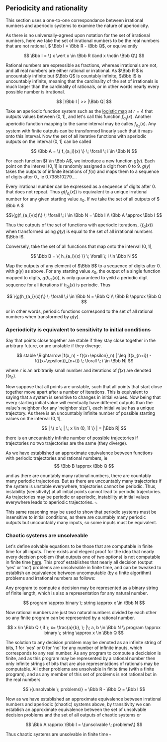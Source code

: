 ## Periodicity and rationality

This section uses a one-to-one correspondance between irrational numbers and aperiodic systems to examine the nature of aperiodicity.

As there is no universally-agreed upon notation for the set of irrational numbers, here we take the set of irrational numbers to be the real numbers that are not rational, $ \Bbb I = \Bbb R - \Bbb Q$, or equivalently

$$ \Bbb I = \{ x \vert x \in \Bbb R \land x \notin \Bbb Q\} $$

Rational numbers are expressible as fractions, whereas irrationals are not, and all real numbers are either rational or irrational.  As $\Bbb R $ is uncountably infinite but $\Bbb Q$ is countably infinite, $\Bbb I$ is uncountably infinite, meaning that the cardinality of the set of irrationals is much larger than the cardinality of rationals, or in other words nearly every possible number is irrational.

$$
|\Bbb I | >> |\Bbb Q|
$$

Take an aperiodic function system such as the [logistic map](\logistic-map.md) at $r=4$ that outputs values between $(0, 1]$, and let's call this function $f_{a_1}(x)$.  Another aperiodic function mapping to the same interval may be calles $f_{a_2}(x)$.  Any system with finite outputs can be transformed linearly such that it maps onto this interval.  Now the set of all iterative functions with aperiodic outputs on the interval $(0, 1]$ can be called 

$$ 
\Bbb A = \{ f_{a_i}(x) \} \; \forall \; i \in \Bbb N 
$$

For each function $f \in \Bbb A$, we introduce a new function $g(y)$.  Each point on the interval $(0, 1]$ is randomly assigned a digit from 0 to 9.  $g(y)$ takes the outputs of infinite iterations of $f(x)$ and maps them to a sequence of digits after $0.$, ie $0.738510279...$. 

Every irrational number can be expressed as a sequence of digits after $0.$ that does not repeat.  Thus $g(f_{a_i}(x))$ is equivalent to a unique irrational number for any given starting value $x_0$.  If we take the set of all outputs of $ \Bbb A $ 

$$\{g(f_{a_i}(x))\} \; \forall \; i \in \Bbb N = \Bbb I \\
\Bbb A \approx \Bbb I
$$

Thus the outputs of the set of functions with aperiodic iterations, $\{ f_a(x) \}$ when transformed using $g(y)$ is equal to the set of all irrational numbers $\Bbb I$.


Conversely, take the set of all functions that map onto the interval $(0, 1]$, 

$$
\Bbb B = \{ h_{a_i}(x) \} \; \forall \; i \in \Bbb N
$$

Map the outputs of any element of $\Bbb B$ to a sequence of digits after $0.$ with $g(y)$ as above.  For any starting value $x_0$, the output of a single function mapped to digits, $g(h_{a_i}(x))$, is only guaranteed to yeild a periodic digit sequence for all iterations if $h_{a_i}(x)$ is periodic.  Thus 

$$
\{g(h_{a_i}(x))\} \; \forall \;i \in \Bbb N = \Bbb Q \\
\Bbb B \approx \Bbb Q
$$

or in other words, periodic functions correspond to the set of all rational numbers when transformed by $g(y)$. 


### Aperiodicity is equivalent to sensitivity to initial conditions

Say that points close together are stable if they stay close together in the arbitrary future, or are unstable if they diverge.  

$$
stable \Rightarrow |f(x_n) - f({x+\epsilon}_n) | \leq |f(x_{n+i}) - f({(x+\epsilon)}_{n+i}) \; \forall \; i \in \Bbb N|
$$

where $\epsilon$ is an arbitrarily small number and iterations of $f(x)$ are denoted $f(x_n)$. 

Now suppose that all points are unstable, such that all points that start close together move apart after a number of iterations. This is equivalent to saying that a system is sensitive to changes in initial values.  Now being that every starting initial value will eventually have different outputs than the value's neighbor (for any 'neighbor size'), each initial value has a unique trajectory.  As there is an uncountably infinite number of possible starting values on the interval $(0,1]$, 

$$
| \{ x \; | \; x \in (0, 1] \} | = |\Bbb R|
$$

there is an uncountably infinite number of possible trajectories if trajectories no two trajectories are the same (they diverge).  

As we have established an approximate equivalence between functions with periodic trajectories and rational numbers, ie
$$
\Bbb B \approx \Bbb Q
$$

and as there are countably many rational numbers, there are countably many periodic trajectories. But as there are uncountably many trajectories if the system is unstable everywhere, trajectories cannot be periodic. Thus, instability (sensitivity) at all initial points cannot lead to periodic trajectories. As trajectories may be periodic or aperiodic, instability at initial values everywhere leads to aperiodic trajectories.
$\square$.

This same reasoning may be used to show that periodic systems must be insensitive to initial conditions, as there are countably many periodic outputs but uncountably many inputs, so some inputs must be equivalent.

### Chaotic systems are unsolveable

Let's define solvable equations to be those that are computable in finite time for all inputs.  There exists and elegent proof for the idea that nearly every decision problem (that outputs one of two options) is not computable in finite time [here](https://ocw.mit.edu/courses/electrical-engineering-and-computer-science/6-006-introduction-to-algorithms-fall-2011/lecture-videos/lecture-23-computational-complexity/).  This proof establishes that nearly all decision (output 'yes' or 'no') problems are unsolveable in finite time, and can be tweaked to establish an equivalence between uncomputable (by a finite algorithm) problems and irrational numbers as follows:

Any program to compute a decision may be represented as a binary string of finite length, which is also a representation for any natural number.  

$$ program \approx binary \; string \approx x \in \Bbb N
$$

Now rational numbers are just two natural numbers divided by each other so any finite program can be represented by a rational number.

$$ x \in \Bbb Q \;if \; x= \frac{a}{b}, \; |\; a, b \in \Bbb N \\
program \approx binary \; string \approx x \in \Bbb Q
$$

The solution to any decision problem may be denoted as an infinite string of bits, 1 for 'yes' or 0 for 'no' for any number of infinite inputs, which corresponds to any real number.  As any program to compute a decicision is finite, and as this program may be represented by a rational number then only infinite strings of bits that are also representations of rationals may be computable. All other problems are unsolvable in finite time (with a finite program), and as any member of this set of problems is not rational but in the real numbers

$$
\{unsolvable \; problems\} = \Bbb R - \Bbb Q = \Bbb I
$$

Now as we have established an approximate equivalence between irrational numbers and aperiodic (chaotic) systems above, by transitivity we can establish an approximate equivalence between the set of unsolvable decision problems and the set of all outputs of chaotic systems or 

$$ \Bbb A \approx \Bbb I = \{unsolvable \; problems\}
$$

Thus chaotic systems are unsolvable in finite time $\square$











